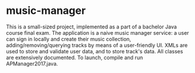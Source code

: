 # music-manager
This is a small-sized project, implemented as a part of a bachelor Java course final exam. The application is a naive music manager service: a user can sign in locally and create their music collection, adding/removing/querying tracks by means of a user-friendly UI. XMLs are used to store and validate user data, and to store track's data. All classes are extensively documented. To launch, compile and run APManager2017.java.
